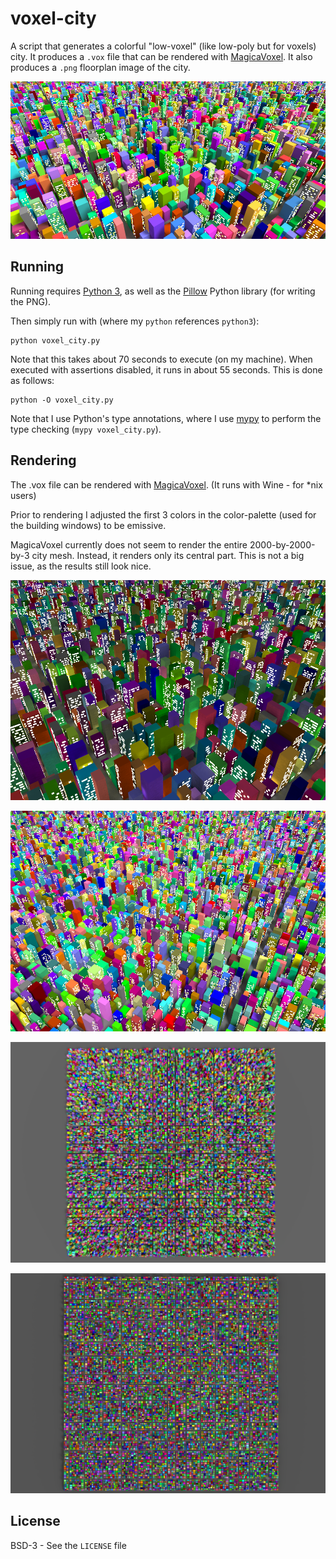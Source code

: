 # voxel-city

A script that generates a colorful "low-voxel" (like low-poly but for voxels) city. It produces a `.vox` file that can be rendered with [MagicaVoxel](https://ephtracy.github.io/). It also produces a `.png` floorplan image of the city.

![Rendered City 1](example1.png)

## Running

Running requires [Python 3](https://www.python.org/), as well as the [Pillow](https://pillow.readthedocs.io/en/stable/installation.html) Python library (for writing the PNG).

Then simply run with (where my `python` references `python3`):
```
python voxel_city.py
```
Note that this takes about 70 seconds to execute (on my machine). When executed with assertions disabled, it runs in about 55 seconds. This is done as follows:
```
python -O voxel_city.py
```

Note that I use Python's type annotations, where I use [mypy](http://mypy-lang.org/) to perform the type checking (`mypy voxel_city.py`).

## Rendering

The .vox file can be rendered with [MagicaVoxel](https://ephtracy.github.io/). (It runs with Wine - for *nix users)

Prior to rendering I adjusted the first 3 colors in the color-palette (used for the building windows) to be emissive.

MagicaVoxel currently does not seem to render the entire 2000-by-2000-by-3 city mesh. Instead, it renders only its central part. This is not a big issue, as the results still look nice.

![Rendered City - Night](example2.png)

![Rendered City - Day](example3.png)

![Rendered City - Top View Perspective](example4.png)

![Rendered City - Top View Orthographic](example5.png)

## License
BSD-3 - See the `LICENSE` file
